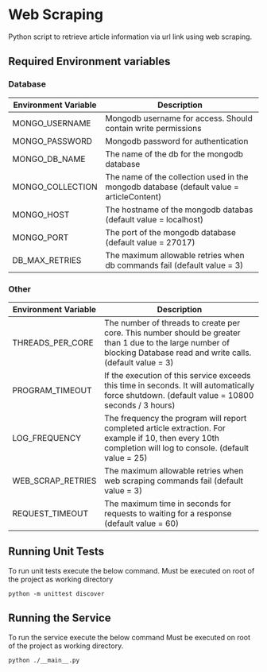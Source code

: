 # Web Scraping 

Python script to retrieve article information via url link using web scraping. 

## Required Environment variables
### Database
| Environment Variable | Description                                                                              |
|----------------------|------------------------------------------------------------------------------------------|
| MONGO_USERNAME       | Mongodb username for access. Should contain write permissions                            |
| MONGO_PASSWORD       | Mongodb password for authentication                                                      |
| MONGO_DB_NAME        | The name of the db for the mongodb database                                              |
| MONGO_COLLECTION     | The name of the collection used in the mongodb database (default value = articleContent) |
| MONGO_HOST           | The hostname of the mongodb databas (default value = localhost)                          |
| MONGO_PORT           | The port of the mongodb database (default value = 27017)                                 |
| DB_MAX_RETRIES       | The maximum allowable retries when db commands fail (default value = 3)                  |

### Other 
| Environment Variable | Description                                                                                                                                                           |
|----------------------|-----------------------------------------------------------------------------------------------------------------------------------------------------------------------|
| THREADS_PER_CORE     | The number of threads to create per core. This number should be greater than 1 due to the large number of blocking Database read and write calls. (default value = 3) |
| PROGRAM_TIMEOUT      | If the execution of this service exceeds this time in seconds. It will automatically force shutdown. (default value = 10800 seconds / 3 hours)                        |
| LOG_FREQUENCY        | The frequency the program will report completed article extraction. For example if 10, then every 10th completion will log to console. (default value = 25)           |
| WEB_SCRAP_RETRIES    | The maximum allowable retries when web scraping commands fail (default value = 3)                                                                                     |
| REQUEST_TIMEOUT      | The maximum time in seconds for requests to waiting for a response (default value = 60)                                                                                     |

## Running Unit Tests
To run unit tests execute the below command. Must be executed on root of the project as working directory
```commandline
python -m unittest discover
```
## Running the Service
To run the service execute the below command  Must be executed on root of the project as working directory.
```commandline
python ./__main__.py
```
